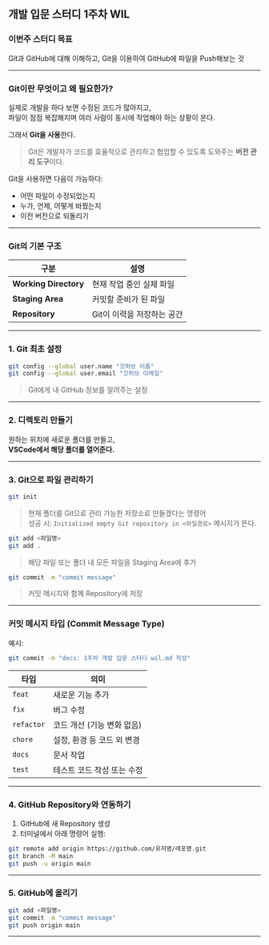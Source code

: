 
## 개발 입문 스터디 1주차 WIL

### 이번주 스터디 목표

Git과 GitHub에 대해 이해하고, Git을 이용하여 GitHub에 파일을 Push해보는 것

---

### Git이란 무엇이고 왜 필요한가?

실제로 개발을 하다 보면 수정된 코드가 많아지고,  
파일이 점점 복잡해지며 여러 사람이 동시에 작업해야 하는 상황이 온다.  

그래서 **Git을 사용**한다.

> Git은 개발자가 코드를 효율적으로 관리하고 협업할 수 있도록 도와주는 **버전 관리 도구**이다.

Git을 사용하면 다음이 가능하다:

- 어떤 파일이 수정되었는지
- 누가, 언제, 어떻게 바꿨는지
- 이전 버전으로 되돌리기

---

### Git의 기본 구조

| 구분 | 설명 |
|------|------|
| **Working Directory** | 현재 작업 중인 실제 파일 |
| **Staging Area**      | 커밋할 준비가 된 파일 |
| **Repository**        | Git이 이력을 저장하는 공간 |

---

### 1. Git 최초 설정

```bash
git config --global user.name "깃허브 이름"
git config --global user.email "깃허브 이메일"
```

> Git에게 내 GitHub 정보를 알려주는 설정

---

### 2. 디렉토리 만들기

원하는 위치에 새로운 폴더를 만들고,  
**VSCode에서 해당 폴더를 열어준다.**

---

### 3. Git으로 파일 관리하기

```bash
git init
```

> 현재 폴더를 Git으로 관리 가능한 저장소로 만들겠다는 명령어  
> 성공 시: `Initialized empty Git repository in <파일경로>` 메시지가 뜬다.

```bash
git add <파일명>
git add .
```

> 해당 파일 또는 폴더 내 모든 파일을 Staging Area에 추가

```bash
git commit -m "commit message"
```

> 커밋 메시지와 함께 Repository에 저장

---

### 커밋 메시지 타입 (Commit Message Type)

예시:  
```bash
git commit -m "docs: 1주차 개발 입문 스터디 wil.md 작성"
```

| 타입     | 의미                         |
|----------|------------------------------|
| `feat`   | 새로운 기능 추가             |
| `fix`    | 버그 수정                    |
| `refactor` | 코드 개선 (기능 변화 없음) |
| `chore`  | 설정, 환경 등 코드 외 변경   |
| `docs`   | 문서 작업                    |
| `test`   | 테스트 코드 작성 또는 수정   |

---

### 4. GitHub Repository와 연동하기

1. GitHub에 새 Repository 생성
2. 터미널에서 아래 명령어 실행:

```bash
git remote add origin https://github.com/유저명/레포명.git
git branch -M main
git push -u origin main
```

---

### 5. GitHub에 올리기

```bash
git add <파일명>
git commit -m "commit message"
git push origin main
```

---
